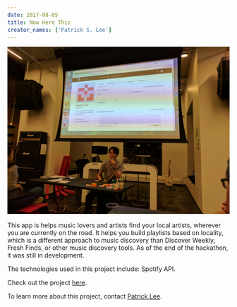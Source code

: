 ```yaml
---
date: 2017-08-05
title: Now Here This
creator_names: ['Patrick S. Lee']
---
```

![Photo of Patrick Lee's presentation on the app idea, "Now Here This".](/assets/events/20170805/20170805_patrick.jpg)

This app is helps music lovers and artists find your local artists, wherever you are currently on the road. It helps you build playlists based on locality, which is a different approach to music discovery than Discover Weekly, Fresh Finds, or other music discovery tools. As of the end of the hackathon, it was still in development.

The technologies used in this project include:
Spotify API.

Check out the project [here](https://github.com/leebrother).

To learn more about this project, contact [Patrick Lee](mailto:leebrother@hotmail.com).
